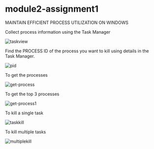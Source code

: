 # module2-assignment1

MAINTAIN EFFICIENT PROCESS UTILIZATION ON WINDOWS

Collect process information using the Task Manager

![taskview](https://user-images.githubusercontent.com/83501404/118984682-60cc4000-b99b-11eb-83b0-fc5d2fcbe2f7.png)

Find the PROCESS ID of the process you want to kill using details in the Task Manager.

![pid](https://user-images.githubusercontent.com/83501404/118987861-48115980-b99e-11eb-8088-940b02c7cd23.png)

To get the processes

![get-process](https://user-images.githubusercontent.com/83501404/118989485-b3a7f680-b99f-11eb-8fb1-bddd6c443607.png)

To get the top 3 processes

![get-process1](https://user-images.githubusercontent.com/83501404/118989873-02ee2700-b9a0-11eb-99a4-3a99f3ffe910.png)

To kill a single task 

![taskkill](https://user-images.githubusercontent.com/83501404/118990163-45176880-b9a0-11eb-95f4-655fe02ddb5b.png)

To kill multiple tasks

![multiplekill](https://user-images.githubusercontent.com/83501404/118990369-72641680-b9a0-11eb-8ad6-be289e337547.png)



